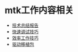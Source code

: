 # mtk工作内容相关

- [技术总结报告](技术总结报告/index.md)
- [快速调试技巧](快速调试技巧/index.md)
- [效率工作技巧](效率工作技巧/index.md)
- [驱动移植包](驱动移植包/index.md)